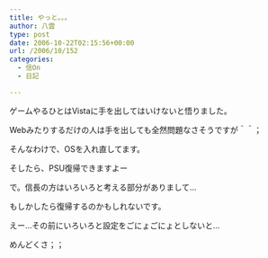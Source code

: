 ```yaml
---
title: やっと。。。
author: 八雲
type: post
date: 2006-10-22T02:15:56+00:00
url: /2006/10/152
categories:
  - 信On
  - 日記

---
```

ゲームやるひとはVistaに手を出してはいけないと悟りました。
  
Webみたりするだけの人は手を出しても全然問題なさそうですが＾＾；

そんなわけで、OSを入れ直してます。
  
そしたら、PSU復帰できますよー

で。信長の方はいろいろと考える部分がありまして…
  
もしかしたら復帰するのかもしれないです。

えー…その前にいろいろと設定をごにょごにょとしないと…
  
めんどくさ；；